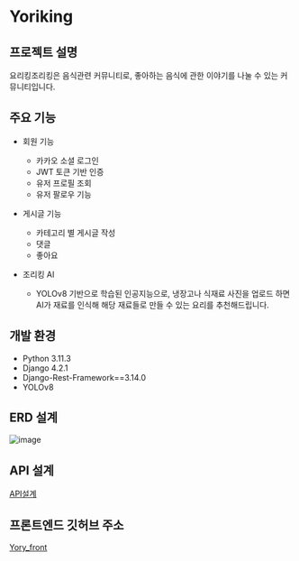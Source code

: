 # Yoriking

## 프로젝트 설명
요리킹조리킹은 음식관련 커뮤니티로, 좋아하는 음식에 관한 이야기를 나눌 수 있는 커뮤니티입니다.

## 주요 기능
- 회원 기능
  - 카카오 소셜 로그인
  - JWT 토큰 기반 인증
  - 유저 프로필 조회
  - 유저 팔로우 기능

- 게시글 기능
  - 카테고리 별 게시글 작성
  - 댓글
  - 좋아요

- 조리킹 AI
  - YOLOv8 기반으로 학습된 인공지능으로, 냉장고나 식재료 사진을 업로드 하면 AI가 재료를 인식해 해당 재료들로 만들 수 있는 요리를 추천해드립니다.

## 개발 환경
- Python 3.11.3
- Django 4.2.1
- Django-Rest-Framework==3.14.0
- YOLOv8

## ERD 설계
![image](https://github.com/choice44/yoriking/assets/126167661/eaa6ecc3-5675-4be6-bde2-78268d93d117)

## API 설계
[API설계](https://www.notion.so/aa5dfb9a80434d998dca63b84ca08c5c?v=4713b3003cb346eca4da151004b7eead)

## 프론트엔드 깃허브 주소
[Yory_front](https://github.com/ksw406020230309/Yory_front)